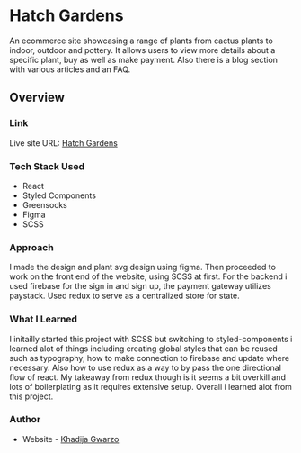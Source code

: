 # Hatch Gardens

An ecommerce site showcasing a range of plants from cactus plants to indoor, outdoor and pottery. It allows users to view more details about a specific plant, buy as well as make payment. Also there is a blog section with various articles and an FAQ.

## Overview

### Link

Live site URL: [Hatch Gardens](https://loving-blackwell-8bdb2c.netlify.app/)

### Tech Stack Used
- React
- Styled Components
- Greensocks
- Figma
- SCSS

### Approach

I made the design and plant svg design using figma. Then proceeded to work on the front end of the website, using SCSS at first. For the backend i used firebase for the sign in and sign up, the payment gateway utilizes paystack. Used redux to serve as a centralized store for state.

### What I Learned

I initailly started this project with SCSS but switching to styled-components i learned alot of things including creating global styles that can be reused such as typography, how to make connection to firebase and update where necessary. Also how to use redux as a way to by pass the one directional flow of react. My takeaway from redux though is it seems a bit overkill and lots of boilerplating as it requires extensive setup. Overall i learned alot from this project.

### Author

- Website - [Khadija Gwarzo](https://www.khadijagwarzo.com/)
